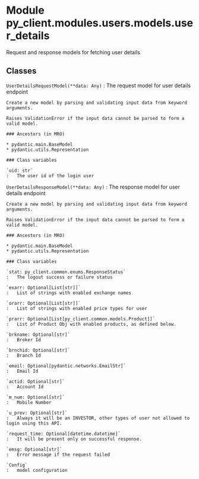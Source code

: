 Module py_client.modules.users.models.user_details
==================================================
Request and response models for fetching user details

Classes
-------

`UserDetailsRequestModel(**data: Any)`
:   The request model for user details endpoint
    
    Create a new model by parsing and validating input data from keyword arguments.
    
    Raises ValidationError if the input data cannot be parsed to form a valid model.

    ### Ancestors (in MRO)

    * pydantic.main.BaseModel
    * pydantic.utils.Representation

    ### Class variables

    `uid: str`
    :   The user id of the login user

`UserDetailsResponseModel(**data: Any)`
:   The response model for user details endpoint
    
    Create a new model by parsing and validating input data from keyword arguments.
    
    Raises ValidationError if the input data cannot be parsed to form a valid model.

    ### Ancestors (in MRO)

    * pydantic.main.BaseModel
    * pydantic.utils.Representation

    ### Class variables

    `stat: py_client.common.enums.ResponseStatus`
    :   The logout success or failure status

    `exarr: Optional[List[str]]`
    :   List of strings with enabled exchange names

    `orarr: Optional[List[str]]`
    :   List of strings with enabled price types for user

    `prarr: Optional[List[py_client.common.models.Product]]`
    :   List of Product Obj with enabled products, as defined below.

    `brkname: Optional[str]`
    :   Broker Id

    `brnchid: Optional[str]`
    :   Branch Id

    `email: Optional[pydantic.networks.EmailStr]`
    :   Email Id

    `actid: Optional[str]`
    :   Account Id

    `m_num: Optional[str]`
    :   Mobile Number

    `u_prev: Optional[str]`
    :   Always it will be an INVESTOR, other types of user not allowed to login using this API.

    `request_time: Optional[datetime.datetime]`
    :   It will be present only on successful response.

    `emsg: Optional[str]`
    :   Error message if the request failed

    `Config`
    :   model configuration